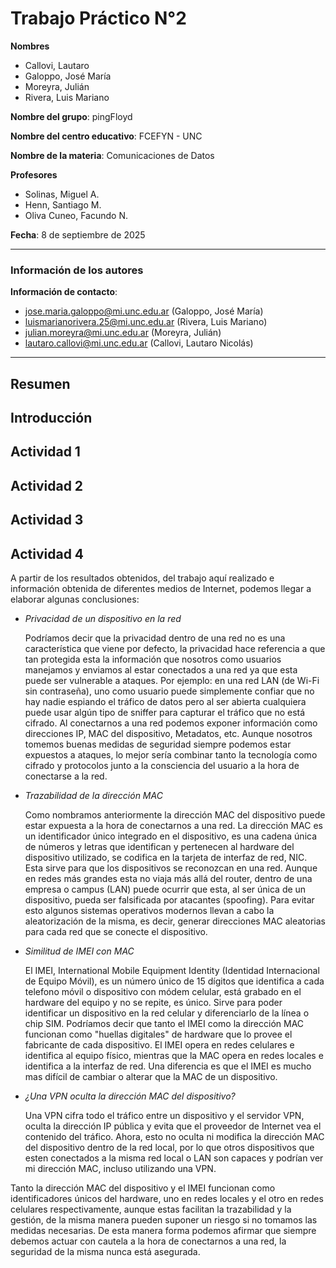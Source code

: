 # Trabajo Práctico N°2

**Nombres**  
- Callovi, Lautaro
- Galoppo, José María
- Moreyra, Julián
- Rivera, Luis Mariano

**Nombre del grupo**: pingFloyd

**Nombre del centro educativo**: FCEFYN - UNC

**Nombre de la materia**: Comunicaciones de Datos

**Profesores**
- Solinas, Miguel A.
- Henn, Santiago M.
- Oliva Cuneo, Facundo N.

**Fecha**: 8 de septiembre de 2025

---
### Información de los autores
 
**Información de contacto**:
- jose.maria.galoppo@mi.unc.edu.ar (Galoppo, José María)
- luismarianorivera.25@mi.unc.edu.ar (Rivera, Luis Mariano)
- julian.moreyra@mi.unc.edu.ar (Moreyra, Julián)
- lautaro.callovi@mi.unc.edu.ar (Callovi, Lautaro Nicolás)
---

## Resumen

## Introducción

## Actividad 1

## Actividad 2

## Actividad 3

## Actividad 4
A partir de los resultados obtenidos, del trabajo aquí realizado e información obtenida de diferentes medios de Internet, podemos llegar a elaborar algunas conclusiones:

- *Privacidad de un dispositivo en la red*

    Podríamos decir que la privacidad dentro de una red no es una característica que viene por defecto, la privacidad hace referencia a que tan protegida esta la información que nosotros como usuarios manejamos y enviamos al estar conectados a una red ya que esta puede ser vulnerable a ataques. Por ejemplo: en una red LAN (de Wi-Fi sin contraseña), uno como usuario puede simplemente confiar que no hay nadie espiando el tráfico de datos pero al ser abierta cualquiera puede usar algún tipo de sniffer para capturar el tráfico que no está cifrado. 
    Al conectarnos a una red podemos exponer información como direcciones IP, MAC del dispositivo, Metadatos, etc. Aunque nosotros tomemos buenas medidas de seguridad siempre podemos estar expuestos a ataques, lo mejor sería combinar tanto la tecnología como cifrado y protocolos junto a la consciencia del usuario a la hora de conectarse a la red.

- *Trazabilidad de la dirección MAC*

   Como nombramos anteriormente la dirección MAC del dispositivo puede estar expuesta a la hora de conectarnos a una red. La dirección MAC es un identificador único integrado en el dispositivo, es una cadena única de números y letras que identifican y pertenecen al hardware del dispositivo utilizado, se codifica en la tarjeta de interfaz de red, NIC. Esta sirve para que los dispositivos se reconozcan en una red. Aunque en redes más grandes esta no viaja más allá del router, dentro de una empresa o campus (LAN) puede ocurrir que esta, al ser única de un dispositivo, pueda ser falsificada por atacantes (spoofing). Para evitar esto algunos sistemas operativos modernos llevan a cabo la aleatorización de la misma, es decir, generar direcciones MAC aleatorias para cada red que se conecte el dispositivo.

- *Similitud de IMEI con MAC*

   El IMEI, International Mobile Equipment Identity (Identidad Internacional de Equipo Móvil), es un número único de 15 dígitos que identifica a cada telefono móvil o dispositivo con módem celular, está grabado en el hardware del equipo y no se repite, es único. Sirve para poder identificar un dispositivo en la red celular y diferenciarlo de la línea o chip SIM. 
   Podríamos decir que tanto el IMEI como la dirección MAC funcionan como "huellas digitales" de hardware que lo provee el fabricante de cada dispositivo. El IMEI opera en redes celulares e identifica al equipo físico, mientras que la MAC opera en redes locales e identifica a la interfaz de red. 
   Una diferencia es que el IMEI es mucho mas difícil de cambiar o alterar que la MAC de un dispositivo.

- *¿Una VPN oculta la dirección MAC del dispositivo?*

   Una VPN cifra todo el tráfico entre un dispositivo y el servidor VPN, oculta la dirección IP pública y evita que el proveedor de Internet vea el contenido del tráfico. Ahora, esto no oculta ni modifica la dirección MAC del dispositivo dentro de la red local, por lo que otros dispositivos que esten conectados a la misma red local o LAN son capaces y podrían ver mi dirección MAC, incluso utilizando una VPN.

Tanto la dirección MAC del dispositivo y el IMEI funcionan como identificadores únicos del hardware, uno en redes locales y el otro en redes celulares respectivamente, aunque estas facilitan la trazabilidad y la gestión, de la misma manera pueden suponer un riesgo si no tomamos las medidas necesarias.
De esta manera forma podemos afirmar que siempre debemos actuar con cautela a la hora de conectarnos a una red, la seguridad de la misma nunca está asegurada.